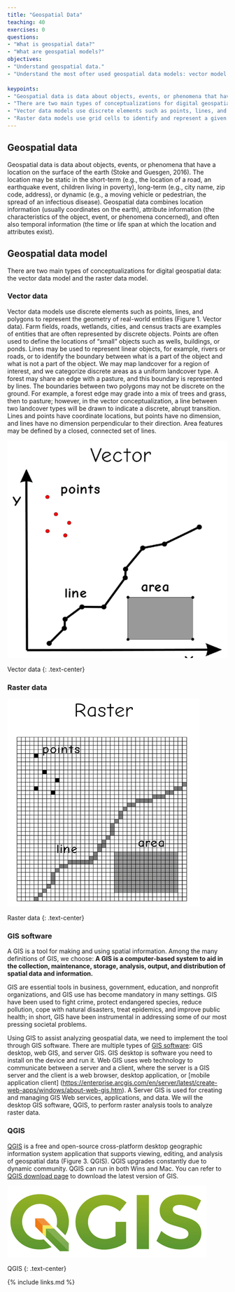 ```yaml
---
title: "Geospatial Data"
teaching: 40
exercises: 0
questions:
- "What is geospatial data?"
- "What are geospatial models?"
objectives:
- "Understand geospatial data."
- "Understand the most ofter used geospatial data models: vector model and raster model."

keypoints:
- "Geospatial data is data about objects, events, or phenomena that have a location on the surface of the earth ."
- "There are two main types of conceptualizations for digital geospatial data: the vector data model and the raster data model."
- "Vector data models use discrete elements such as points, lines, and polygons to represent the geometry of real-world entities. "
- "Raster data models use grid cells to identify and represent a given region of interest."
---
```


## Geospatial data 

Geospatial data is data about objects, events, or phenomena that have a location on the surface of the earth (Stoke and Guesgen, 2016). The location may be static in the short-term (e.g., the location of a road, an earthquake event, children living in poverty), long-term (e.g., city name, zip code, address), or dynamic (e.g., a moving vehicle or pedestrian, the spread of an infectious disease). Geospatial data combines location information (usually coordinates on the earth), attribute information (the characteristics of the object, event, or phenomena concerned), and often also temporal information (the time or life span at which the location and attributes exist).

## Geospatial data model
There are two main types of conceptualizations for digital geospatial data: the vector data model and the raster data model.

### Vector data

Vector data models use discrete elements such as points, lines, and polygons to represent the geometry of real-world entities (Figure 1. Vector data). Farm fields, roads, wetlands, cities, and census tracts are examples of entities that are often represented by discrete objects. Points are often used to define the locations of “small” objects such as wells, buildings, or ponds. Lines may be used to represent linear objects, for example, rivers or roads, or to identify the boundary between what is a part of the object and what is not a part of the object. We may map landcover for a region of interest, and we categorize discrete areas as a uniform landcover type. A forest may share an edge with a pasture, and this boundary is represented by lines. The boundaries between two polygons may not be discrete on the ground. For example, a forest edge may grade into a mix of trees and grass, then to pasture; however, in the vector conceptualization, a line between two landcover types will be drawn to indicate a discrete, abrupt transition. Lines and points have coordinate locations, but points have no dimension, and lines have no dimension perpendicular to their direction. Area features may be defined by a closed, connected set of lines.


![Vector data](../fig/fig1-vector-data.png)

Vector data
{: .text-center}

### Raster data

![Raster data](../fig/Fig2-raster-data.png)

Raster data
{: .text-center}

### GIS software

A GIS is a tool for making and using spatial information. Among the many definitions of GIS, we choose: **A GIS is a computer-based system to aid in the collection, maintenance, storage, analysis, output, and distribution of spatial data and information.**

GIS are essential tools in business, government, education, and nonprofit organizations, and GIS use has become mandatory in many settings. GIS have been used to fight crime, protect endangered species, reduce pollution, cope with natural disasters, treat epidemics, and improve public health; in short, GIS have been instrumental in addressing some of our most pressing societal problems.

Using GIS to assist analyzing geospatial data, we need to implement the tool through GIS software. There are multiple types of [GIS software](https://mangomap.com/gis-software): GIS desktop, web GIS, and server GIS. GIS desktop is software you need to install on the device and run it. Web GIS uses web technology to communicate between a server and a client, where the server is a GIS server and the client is a web browser, desktop application, or [mobile application client] (https://enterprise.arcgis.com/en/server/latest/create-web-apps/windows/about-web-gis.htm). A Server GIS is used for creating and managing GIS Web services, applications, and data. We will the desktop GIS software, QGIS, to perform raster analysis tools to analyze raster data.  

### QGIS 

[QGIS](https://www.qgis.org/en/site/) is a free and open-source cross-platform desktop geographic information system application that supports viewing, editing, and analysis of geospatial data (Figure 3. QGIS). QGIS upgrades constantly due to dynamic community. QGIS can run in both Wins and Mac. You can refer to [QGIS download page](https://qgis.org/en/site/forusers/download.html) to download the latest version of GIS. 

![QGIS](../fig/fig3-qgis.png)

QGIS
{: .text-center}

{% include links.md %}
